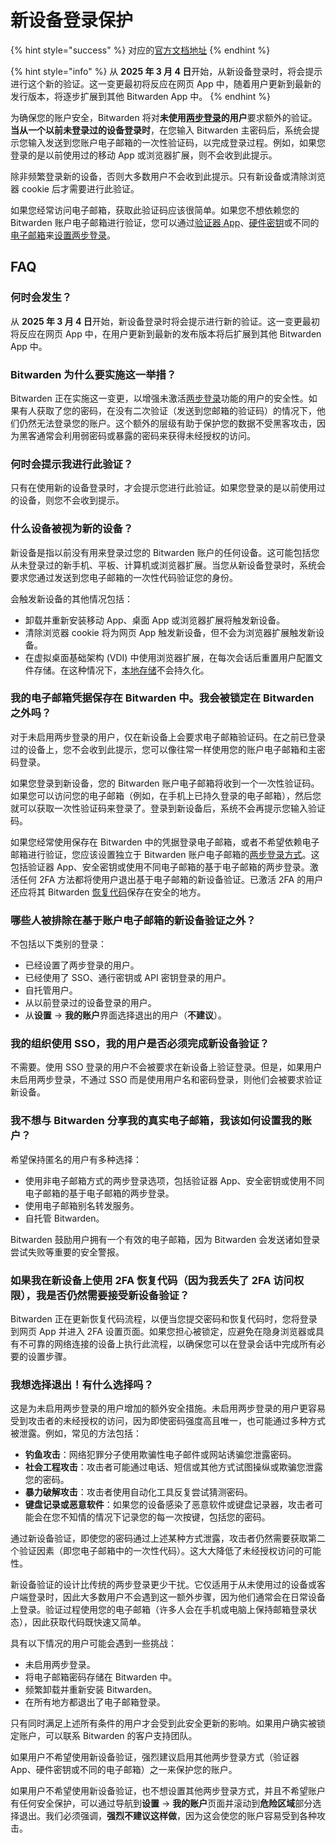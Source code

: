 # 新设备登录保护

{% hint style="success" %}
对应的[官方文档地址](https://bitwarden.com/help/new-device-verification/)
{% endhint %}

{% hint style="info" %}
从 **2025 年 3 月 4 日**开始，从新设备登录时，将会提示进行这个新的验证。这一变更最初将反应在网页 App 中，随着用户更新到最新的发行版本，将逐步扩展到其他 Bitwarden App 中。
{% endhint %}

为确保您的账户安全，Bitwarden 将对**未使用**[**两步登录**](../two-step-login/setup-guides/two-step-login-methods.md)**的用户**要求额外的验证。**当从一个以前未登录过的设备登录时**，在您输入 Bitwarden 主密码后，系统会提示您输入发送到您账户电子邮箱的一次性验证码，以完成登录过程。例如，如果您登录的是以前使用过的移动 App 或浏览器扩展，则不会收到此提示。

除非频繁登录新的设备，否则大多数用户不会收到此提示。只有新设备或清除浏览器 cookie 后才需要进行此验证。

如果您经常访问电子邮箱，获取此验证码应该很简单。如果您不想依赖您的 Bitwarden 账户电子邮箱进行验证，您可以通过[验证器 App](../two-step-login/setup-guides/two-step-login-via-authenticator.md)、[硬件密钥](../two-step-login/setup-guides/two-step-login-via-yubikey.md)或不同的[电子邮箱](../two-step-login/setup-guides/two-step-login-via-email.md)来[设置两步登录](../two-step-login/setup-guides/two-step-login-methods.md)。

## FAQ

### 何时会发生？ <a href="#when-will-this-happen" id="when-will-this-happen"></a>

从 **2025 年 3 月 4 日**开始，新设备登录时将会提示进行新的验证。这一变更最初将反应在网页 App 中，在用户更新到最新的发布版本将后扩展到其他 Bitwarden App 中。

### Bitwarden 为什么要实施这一举措？ <a href="#why-is-bitwarden-implementing-this" id="why-is-bitwarden-implementing-this"></a>

Bitwarden 正在实施这一变更，以增强未激活[两步登录](../two-step-login/setup-guides/two-step-login-methods.md)功能的用户的安全性。如果有人获取了您的密码，在没有二次验证（发送到您邮箱的验证码）的情况下，他们仍然无法登录您的账户。这个额外的层级有助于保护您的数据不受黑客攻击，因为黑客通常会利用弱密码或暴露的密码来获得未经授权的访问。

### 何时会提示我进行此验证？ <a href="#when-will-i-get-prompted-for-this-verification" id="when-will-i-get-prompted-for-this-verification"></a>

只有在使用新的设备登录时，才会提示您进行此验证。如果您登录的是以前使用过的设备，则您不会收到提示。

### 什么设备被视为新的设备？ <a href="#what-is-considered-a-new-device" id="what-is-considered-a-new-device"></a>

新设备是指以前没有用来登录过您的 Bitwarden 账户的任何设备。这可能包括您从未登录过的新手机、平板、计算机或浏览器扩展。当您从新设备登录时，系统会要求您通过发送到您电子邮箱的一次性代码验证您的身份。

会触发新设备的其他情况包括：

* 卸载并重新安装移动 App、桌面 App 或浏览器扩展将触发新设备。
* 清除浏览器 cookie 将为网页 App 触发新设备，但不会为浏览器扩展触发新设备。
* 在虚拟桌面基础架构 (VDI) 中使用浏览器扩展，在每次会话后重置用户配置文件存储。在这种情况下，[本地存储](../../security/storage.md#on-your-local-machine)不会持久化。

### 我的电子邮箱凭据保存在 Bitwarden 中。我会被锁定在 Bitwarden 之外吗？ <a href="#my-email-credentials-are-saved-in-bitwarden.-will-i-be-locked-out-of-bitwarden" id="my-email-credentials-are-saved-in-bitwarden.-will-i-be-locked-out-of-bitwarden"></a>

对于未启用两步登录的用户，仅在新设备上会要求电子邮箱验证码。在之前已登录过的设备上，您不会收到此提示，您可以像往常一样使用您的账户电子邮箱和主密码登录。

如果您登录到新设备，您的 Bitwarden 账户电子邮箱将收到一个一次性验证码。如果您可以访问您的电子邮箱（例如，在手机上已持久登录的电子邮箱），然后您就可以获取一次性验证码来登录了。登录到新设备后，系统不会再提示您输入验证码。

如果您经常使用保存在 Bitwarden 中的凭据登录电子邮箱，或者不希望依赖电子邮箱进行验证，您应该设置独立于 Bitwarden 账户电子邮箱的[两步登录方式](../two-step-login/setup-guides/two-step-login-methods.md)。这包括验证器 App、安全密钥或使用不同电子邮箱的基于电子邮箱的两步登录。激活任何 2FA 方法都将使用户退出基于电子邮箱的新设备验证。已激活 2FA 的用户还应将其 Bitwarden [恢复代码](../two-step-login/recovery-codes.md)保存在安全的地方。

### 哪些人被排除在基于账户电子邮箱的新设备验证之外？ <a href="#who-is-excluded-from-this-account-email-based-new-device-verification" id="who-is-excluded-from-this-account-email-based-new-device-verification"></a>

不包括以下类别的登录：

* 已经设置了两步登录的用户。
* 已经使用了 SSO、通行密钥或 API 密钥登录的用户。
* 自托管用户。
* 从以前登录过的设备登录的用户。
* 从**设置** → **我的账户**界面选择退出的用户（**不建议**）。

### 我的组织使用 SSO，我的用户是否必须完成新设备验证？ <a href="#my-organization-users-sso-do-my-users-have-to-complete-new-device-verification" id="my-organization-users-sso-do-my-users-have-to-complete-new-device-verification"></a>

不需要。使用 SSO 登录的用户不会被要求在新设备上验证登录。但是，如果用户未启用两步登录，不通过 SSO 而是使用用户名和密码登录，则他们会被要求验证新设备。

### 我不想与 Bitwarden 分享我的真实电子邮箱，我该如何设置我的账户？ <a href="#i-do-not-want-to-share-my-real-email-with-bitwarden-how-can-i-set-up-my-account" id="i-do-not-want-to-share-my-real-email-with-bitwarden-how-can-i-set-up-my-account"></a>

希望保持匿名的用户有多种选择：

* 使用非电子邮箱方式的两步登录选项，包括验证器 App、安全密钥或使用不同电子邮箱的基于电子邮箱的两步登录。
* 使用电子邮箱别名转发服务。
* 自托管 Bitwarden。

Bitwarden 鼓励用户拥有一个有效的电子邮箱，因为 Bitwarden 会发送诸如登录尝试失败等重要的安全警报。

### 如果我在新设备上使用 2FA 恢复代码（因为我丢失了 2FA 访问权限），我是否仍然需要接受新设备验证？ <a href="#if-i-use-the-2fa-recovery-code-on-a-new-device-because-ive-lost-my-2fa-access-will-i-still-be-subjec" id="if-i-use-the-2fa-recovery-code-on-a-new-device-because-ive-lost-my-2fa-access-will-i-still-be-subjec"></a>

Bitwarden 正在更新恢复代码流程，以便当您提交密码和恢复代码时，您将登录到网页 App 并进入 2FA 设置页面。如果您担心被锁定，应避免在隐身浏览器或具有不可靠的网络连接的设备上执行此流程，以确保您可以在登录会话中完成所有必要的设置步骤。

### 我想选择退出！有什么选择吗？ <a href="#i-want-to-opt-out-is-there-an-option-to" id="i-want-to-opt-out-is-there-an-option-to"></a>

这是为未启用两步登录的用户增加的额外安全措施。未启用两步登录的用户更容易受到攻击者的未经授权的访问，因为即使密码强度高且唯一，也可能通过多种方式被泄露。例如，常见的方法包括：

* **钓鱼攻击**：网络犯罪分子使用欺骗性电子邮件或网站诱骗您泄露密码。
* **社会工程攻击**：攻击者可能通过电话、短信或其他方式试图操纵或欺骗您泄露您的密码。
* **暴力破解攻击**：攻击者使用自动化工具反复尝试猜测密码。
* **键盘记录或恶意软件**：如果您的设备感染了恶意软件或键盘记录器，攻击者可能会在您不知情的情况下记录您的每一次按键，包括您的密码。

通过新设备验证，即使您的密码通过上述某种方式泄露，攻击者仍然需要获取第二个验证因素（即您电子邮箱中的一次性代码）。这大大降低了未经授权访问的可能性。

新设备验证的设计比传统的两步登录更少干扰。它仅适用于从未使用过的设备或客户端登录时，因此大多数用户不会遇到这一额外步骤，因为他们通常会在日常设备上登录。验证过程使用您的电子邮箱（许多人会在手机或电脑上保持邮箱登录状态），因此获取代码既快速又简单。

具有以下情况的用户可能会遇到一些挑战：

* 未启用两步登录。
* 将电子邮箱密码存储在 Bitwarden 中。
* 频繁卸载并重新安装 Bitwarden。
* 在所有地方都退出了电子邮箱登录。

只有同时满足上述所有条件的用户才会受到此安全更新的影响。如果用户确实被锁定账户，可以联系 Bitwarden 的客户支持团队。

如果用户不希望使用新设备验证，强烈建议启用其他两步登录方式（验证器 App、硬件密钥或不同的电子邮箱）之一来保护您的账户。

如果用户不希望使用新设备验证，也不想设置其他两步登录方式，并且不希望账户有任何安全保护，可以通过导航到**设置** → **我的账户**页面并滚动到**危险区域**部分选择退出。我们必须强调，**强烈不建议这样做**，因为这会使您的账户容易受到各种攻击。
